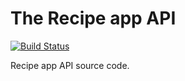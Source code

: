 # The Recipe app API

[![Build Status](https://travis-ci.org/jjj4x/recipe-app-api.svg?branch=master)](https://travis-ci.org/jjj4x/recipe-app-api)

Recipe app API source code.
